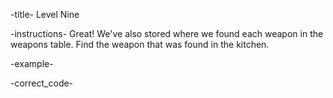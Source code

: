 -title-
  Level Nine

-instructions-
  Great! We've also stored where we found each weapon in the weapons table.
  Find the weapon that was found in the kitchen.

-example-

-correct_code-
